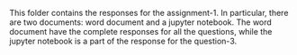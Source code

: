 This folder contains the responses for the assignment-1. In particular, there are two documents: word document and a jupyter notebook.
The word document have the complete responses for all the questions, while the jupyter notebook is a part of the response for the question-3.      
